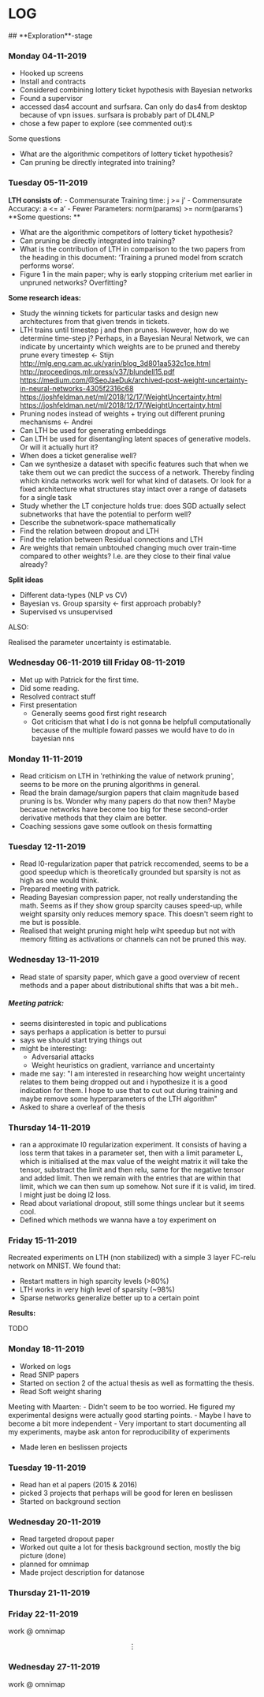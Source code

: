 # **LOG**
<body onLoad="window.scrollBy(0, window.height)">
## **Exploration**-stage

### Monday 04-11-2019

- Hooked up screens
- Install and contracts
- Considered combining lottery ticket hypothesis with Bayesian networks
- Found a supervisor
- accessed das4 account and surfsara. Can only do das4 from desktop because of vpn issues. surfsara is probably part of DL4NLP
- chose a few paper to explore (see commented out):s

Some questions

- What are the algorithmic competitors of lottery ticket hypothesis?
- Can pruning be directly integrated into training?

### Tuesday 05-11-2019

**LTH consists of:**
    - Commensurate Training time: j >= j’
    - Commensurate Accuracy: a <= a’
    - Fewer Parameters: norm(params) >= norm(params’)
**Some questions: **

  - What are the algorithmic competitors of lottery ticket hypothesis?
  - Can pruning be directly integrated into training?
  - What is the contribution of LTH in comparison to the two papers from the heading in this document: ‘Training a pruned model from scratch performs worse‘.
  - Figure 1 in the main paper; why is early stopping criterium met earlier in unpruned networks? Overfitting?

**Some research ideas:**

- Study the winning tickets for particular tasks and design new architectures from that given trends in tickets.
- LTH trains until timestep j and then prunes. However, how do we determine time-step j? Perhaps, in a Bayesian Neural Network, we can indicate by uncertainty which weights are to be pruned and thereby prune every timestep <- Stijn
http://mlg.eng.cam.ac.uk/yarin/blog_3d801aa532c1ce.html
http://proceedings.mlr.press/v37/blundell15.pdf
https://medium.com/@SeoJaeDuk/archived-post-weight-uncertainty-in-neural-networks-4305f2316c68
https://joshfeldman.net/ml/2018/12/17/WeightUncertainty.html
https://joshfeldman.net/ml/2018/12/17/WeightUncertainty.html
- Pruning nodes instead of weights + trying out different pruning mechanisms <- Andrei
- Can LTH be used for generating embeddings
- Can LTH be used for disentangling latent spaces of generative models. Or will it actually hurt it?
- When does a ticket generalise well?
- Can we synthesize a dataset with specific features such that when we take them out we can predict the success of a network. Thereby finding which kinda networks work well for what kind of datasets. Or look for a fixed architecture what structures stay intact over a range of datasets for a single task
- Study whether the LT conjecture holds true: does SGD actually select subnetworks that have the potential to perform well? 
- Describe the subnetwork-space mathematically
- Find the relation between dropout and LTH
- Find the relation between Residual connections and LTH
- Are weights that remain unbtouhed changing much over train-time compared to other weights? I.e. are they close to their final value already?


**Split ideas**

- Different data-types (NLP vs CV)
- Bayesian vs. Group sparsity <- first approach probably?
- Supervised vs unsupervised

ALSO:

Realised the parameter uncertainty is estimatable.

### Wednesday 06-11-2019 till Friday 08-11-2019

- Met up with Patrick for the first time.
- Did some reading.
- Resolved contract stuff
- First presentation
	- Generally seems good first right research
	- Got criticism that what I do is not gonna be helpfull computationally because of the multiple foward passes we would have to do in bayesian nns
	
### Monday 11-11-2019

- Read criticism on LTH in 'rethinking the value of network pruning', seems to be more on the pruning algorithms in general.
- Read the brain damage/surgion papers that claim magnitude based pruning is bs. Wonder why many papers do that now then? Maybe becasue networks have become too big for these second-order derivative methods that they claim are better.
- Coaching sessions gave some outlook on thesis formatting

### Tuesday 12-11-2019

- Read l0-regularization paper that patrick reccomended, seems to be a good speedup which is theoretically grounded but sparsity is not as high as one would think.
- Prepared meeting with patrick.
- Reading Bayesian compression paper, not really understanding the math. Seems as if they show group sparcity causes speed-up, while weight sparsity only reduces memory space. This doesn't seem right to me but is possible. 
- Realised that weight pruning might help wiht speedup but not with memory fitting as activations or channels can not be pruned this way.

### Wednesday 13-11-2019

- Read state of sparsity paper, which gave a good overview of recent methods and a paper about distributional shifts that was a bit meh..

##### Meeting patrick:

- seems disinterested in topic and publications
- says perhaps a application is better to pursui
- says we should start trying things out
- might be interesting:
	- Adversarial attacks
	- Weight heuristics on gradient, varriance and uncertainty
- made me say: "I am interested in researching how weight uncertainty relates to them being dropped out and i hypothesize it is a good indication for them. I hope to use that to cut out during training and maybe remove some hyperparameters of the LTH algorithm"
- Asked to share a overleaf of the thesis

### Thursday 14-11-2019 

- ran a approximate l0 regularization experiment. It consists of having a loss term that takes in a parameter set, then with a limit parameter L, which is initialised at the max value of the weight matrix it will take the tensor, substract the limit and then relu, same for the negative tensor and added limit. Then we remain with the entries that are within that limit, which we can then sum up somehow. Not sure if it is valid, im tired. I might just be doing l2 loss.
- Read about variational dropout, still some things unclear but it seems cool. 
- Defined which methods we wanna have a toy experiment on

### Friday 15-11-2019

Recreated experiments on LTH (non stabilized) with a simple 3 layer FC-relu network on MNIST. We found that:

- Restart matters in high sparcity levels (\>80%)
- LTH works in very high level of sparsity (~98%)
- Sparse networks generalize better up to a certain point

**Results:**

TODO

### Monday 18-11-2019

- Worked on logs
- Read SNIP papers
- Started on section 2 of the actual thesis as well as formatting the thesis.
- Read Soft weight sharing

Meeting with Maarten:
	- Didn't seem to be too worried. He figured my experimental designs were actually good starting points. 
	- Maybe I have to become a bit more independent
	- Very important to start documenting all my experiments, maybe ask anton for reproducibility of experiments
	
- Made leren en beslissen projects

### Tuesday 19-11-2019

- Read han et al papers (2015 & 2016)
- picked 3 projects that perhaps will be good for leren en beslissen 
- Started on background section

### Wednesday 20-11-2019

- Read targeted dropout paper 
- Worked out quite a lot for thesis background section, mostly the big picture (done)
- planned for omnimap
- Made project description for datanose 

### Thursday 21-11-2019


### Friday 22-11-2019

work @ omnimap









$$\vdots$$











### Wednesday 27-11-2019

work @ omnimap